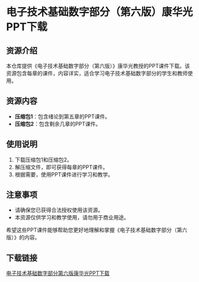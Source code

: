 # 电子技术基础数字部分（第六版）康华光PPT下载

## 资源介绍

本仓库提供《电子技术基础数字部分（第六版）》康华光教授的PPT课件下载。该资源包含每章的课件，内容详实，适合学习电子技术基础数字部分的学生和教师使用。

## 资源内容

- **压缩包1**：包含绪论到第五章的PPT课件。
- **压缩包2**：包含剩余几章的PPT课件。

## 使用说明

1. 下载压缩包1和压缩包2。
2. 解压缩文件，即可获得每章的PPT课件。
3. 根据需要，使用PPT课件进行学习和教学。

## 注意事项

- 请确保您已获得合法授权使用该资源。
- 本资源仅供学习和教学使用，请勿用于商业用途。

希望这些PPT课件能够帮助您更好地理解和掌握《电子技术基础数字部分（第六版）》的内容。

## 下载链接

[电子技术基础数字部分第六版康华光PPT下载](https://pan.quark.cn/s/676a19080a2f)